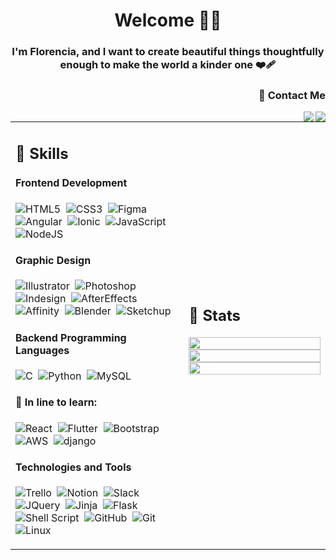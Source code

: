 <h1 align="center">Welcome 👋😊</h1>
<h3 align="center">I'm Florencia, and I want to create beautiful things thoughtfully enough to make the world a kinder one ❤️‍🩹</h3>
<h3 align="right">💬 Contact Me</h4>

[<img align="right" src="https://img.shields.io/badge/Gmail-seashell?&style=for-the-badge&logo=gmail&logoColor=red"/>](mailto:florelysmestre@gmail.com)
[<img align="right" src="https://img.shields.io/badge/Linkedin-aliceblue?&style=for-the-badge&logo=linkedin&logoColor=blue"/>](https://www.linkedin.com/in/florencialys/)


<table width=100%>
<tr>
   <td width=55%>
    
## 🌻 Skills

#### Frontend Development

![HTML5](https://img.shields.io/badge/HTML5-orangered?style=flat&logo=html5&logoColor=white)&nbsp;
![CSS3](https://img.shields.io/badge/CSS3-blue?style=flat&logo=css3&logoColor=white)&nbsp;
![Figma](https://img.shields.io/badge/Figma-gray?style=flat&logo=figma&logoColor=cherry)&nbsp;
![Angular](https://img.shields.io/badge/Angular-red?style=flat&logo=angular&logoColor=white)&nbsp;
![Ionic](https://img.shields.io/badge/Ionic-ghostwhite?style=flat&logo=ionic&logoColor=dodgerblue)&nbsp;
![JavaScript](https://img.shields.io/badge/JavaScript-%23F7DF1E?style=flat&logo=javascript&logoColor=black)&nbsp;
![NodeJS](https://img.shields.io/badge/Node.js-%234ea94b?style=flat&logo=node.js&logoColor=ivory)&nbsp;

#### Graphic Design

![Illustrator](https://img.shields.io/badge/Illustrator-3B2F2F?style=flat&logo=adobeillustrator&logoColor=sandybrown)&nbsp;
![Photoshop](https://img.shields.io/badge/Photoshop-midnightblue?style=flat&logo=adobephotoshop&logoColor=cornflowerblue)&nbsp;
![Indesign](https://img.shields.io/badge/Indesign-darkred?style=flat&logo=adobeindesign&logoColor=cherry)&nbsp;
![AfterEffects](https://img.shields.io/badge/After_Effects-indigo?style=flat&logo=adobeaftereffects&logoColor=plum)&nbsp;
![Affinity](https://img.shields.io/badge/Affinity-gray?style=flat&logo=affinity&logoColor=dodgerblue)&nbsp;
![Blender](https://img.shields.io/badge/blender-232F3E?style=flat&logo=blender&logoColor=orange)&nbsp;
![Sketchup](https://img.shields.io/badge/SketchUp-white?style=flat&logo=sketchup&logoColor=red)&nbsp;

#### Backend Programming Languages

![C](https://img.shields.io/badge/C-dodgerblue?style=flat&logo=c&logoColor=white)&nbsp;
![Python](https://img.shields.io/badge/Python-steelblue?style=flat&logo=python&logoColor=ffdd54)&nbsp;
![MySQL](https://img.shields.io/badge/MySQL-FED8B1?style=flat&logo=mysql&logoColor=blue)&nbsp;

#### 🌱 In line to learn:

![React](https://img.shields.io/badge/React-ghostwhite?style=flat&logo=react&logoColor=dodgerblue)&nbsp;
![Flutter](https://img.shields.io/badge/Flutter-blue?style=flat&logo=flutter&logoColor=lightblue)&nbsp;
![Bootstrap](https://img.shields.io/badge/Bootstrap-%23563D7C?style=flat&logo=bootstrap&logoColor=white)&nbsp;
![AWS](https://img.shields.io/badge/Amazon_AWS-orange?style=flat&logo=amazon-aws&logoColor=black)&nbsp;
![django](https://img.shields.io/badge/django-darkgreen?style=flat&logo=django&logoColor=black)&nbsp;

#### Technologies and Tools

![Trello](https://img.shields.io/badge/Trello-blue?style=flat&logo=trello&logoColor=white)&nbsp;
![Notion](https://img.shields.io/badge/Notion-white?style=flat&logo=notion&logoColor=black)&nbsp;
![Slack](https://img.shields.io/badge/Slack-ghostwhite?style=flat&logo=slack&logoColor=DC381F)&nbsp;
![JQuery](https://img.shields.io/badge/JQuery-ghostwhite?style=flat&logo=jquery&logoColor=blue)&nbsp;
![Jinja](https://img.shields.io/badge/Jinja-linen?style=flat&logo=jinja&logoColor=red)&nbsp;
![Flask](https://img.shields.io/badge/Flask-red?style=flat&logo=flask&logoColor=black)&nbsp;
![Shell Script](https://img.shields.io/badge/Bash-232F3E?style=flat&logo=gnu-bash&logoColor=white)&nbsp;
![GitHub](https://img.shields.io/badge/GitHub-black?style=flat&logo=github&logoColor=white)&nbsp;
![Git](https://img.shields.io/badge/Git-%23F05033?style=flat&logo=git&logoColor=white)&nbsp;
![Linux](https://img.shields.io/badge/Linux-white?style=flat&logo=linux&logoColor=black)&nbsp;
</td>

<td>

## 📄 Stats

<p align="center">
  <img width="100%" src="https://github-readme-stats.vercel.app/api?username=FloLys&theme=onedark&show_icons=true&bg_color=FFFFFF00&hide_border=true" />
 <br>
  <img width="100%" src="https://github-readme-streak-stats.herokuapp.com/?user=FloLys&theme=onedark_duo&stroke=FFFFFF00&hide_border=true&background=FFFFFF00" />
 <br>
  <img width="100%" src="https://github-readme-stats.vercel.app/api/top-langs/?username=FloLys&theme=onedark&layout=compact&bg_color=FFFFFF00&text_color=black&hide_border=true&langs_count=4" />
</p>
     
  </td>
 </tr>
</table>
